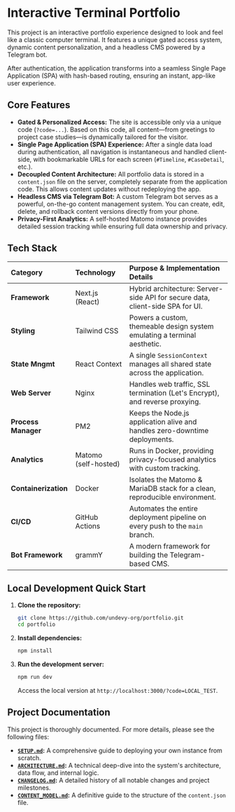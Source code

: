 # Interactive Terminal Portfolio

This project is an interactive portfolio experience designed to look and feel like a classic computer terminal. It features a unique gated access system, dynamic content personalization, and a headless CMS powered by a Telegram bot.

After authentication, the application transforms into a seamless Single Page Application (SPA) with hash-based routing, ensuring an instant, app-like user experience.

## Core Features

-   **Gated & Personalized Access:** The site is accessible only via a unique code (`?code=...`). Based on this code, all content—from greetings to project case studies—is dynamically tailored for the visitor.
-   **Single Page Application (SPA) Experience:** After a single data load during authentication, all navigation is instantaneous and handled client-side, with bookmarkable URLs for each screen (`#Timeline`, `#CaseDetail`, etc.).
-   **Decoupled Content Architecture:** All portfolio data is stored in a `content.json` file on the server, completely separate from the application code. This allows content updates without redeploying the app.
-   **Headless CMS via Telegram Bot:** A custom Telegram bot serves as a powerful, on-the-go content management system. You can create, edit, delete, and rollback content versions directly from your phone.
-   **Privacy-First Analytics:** A self-hosted Matomo instance provides detailed session tracking while ensuring full data ownership and privacy.

## Tech Stack

| Category           | Technology         | Purpose & Implementation Details                                       |
| :----------------- | :----------------- | :--------------------------------------------------------------------- |
| **Framework**      | Next.js (React)    | Hybrid architecture: Server-side API for secure data, client-side SPA for UI. |
| **Styling**        | Tailwind CSS       | Powers a custom, themeable design system emulating a terminal aesthetic. |
| **State Mngmt**    | React Context      | A single `SessionContext` manages all shared state across the application. |
| **Web Server**     | Nginx              | Handles web traffic, SSL termination (Let's Encrypt), and reverse proxying. |
| **Process Manager**| PM2                | Keeps the Node.js application alive and handles zero-downtime deployments. |
| **Analytics**      | Matomo (self-hosted) | Runs in Docker, providing privacy-focused analytics with custom tracking. |
| **Containerization**| Docker            | Isolates the Matomo & MariaDB stack for a clean, reproducible environment. |
| **CI/CD**          | GitHub Actions     | Automates the entire deployment pipeline on every push to the `main` branch. |
| **Bot Framework**  | grammY             | A modern framework for building the Telegram-based CMS.                  |

## Local Development Quick Start

1.  **Clone the repository:**
    ```bash
    git clone https://github.com/undevy-org/portfolio.git
    cd portfolio
    ```

2.  **Install dependencies:**
    ```bash
    npm install
    ```

3.  **Run the development server:**
    ```bash
    npm run dev
    ```
    Access the local version at `http://localhost:3000/?code=LOCAL_TEST`.

## Project Documentation

This project is thoroughly documented. For more details, please see the following files:

-   **[`SETUP.md`](./SETUP.md):** A comprehensive guide to deploying your own instance from scratch.
-   **[`ARCHITECTURE.md`](./ARCHITECTURE.md):** A technical deep-dive into the system's architecture, data flow, and internal logic.
-   **[`CHANGELOG.md`](./CHANGELOG.md):** A detailed history of all notable changes and project milestones.
-   **[`CONTENT_MODEL.md`](./CONTENT_MODEL.md):** A definitive guide to the structure of the `content.json` file.
